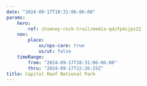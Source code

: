 ```yaml
---
date: "2024-09-17T10:31:06-06:00"
params:
    hero:
        ref: chimney-rock-trail/media-qdzfp4cjpz22
    nav:
        place:
            us/nps-care: true
            us/ut: false
    timeRange:
        from: "2024-09-17T10:31:06-06:00"
        thru: "2024-09-17T22:26:25Z"
title: Capitol Reef National Park
---
```


